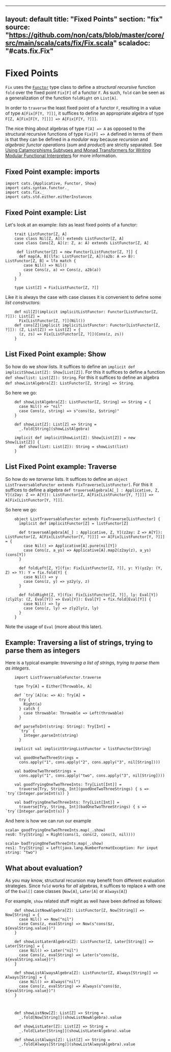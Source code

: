 ---
layout: default
title:  "Fixed Points"
section: "fix"
source: "https://github.com/non/cats/blob/master/core/src/main/scala/cats/fix/Fix.scala"
scaladoc: "#cats.fix.Fix"
-------------------------
# Fixed Points

`Fix` uses the [`Functor`](functor.html) type class to define a *structural recursive* function `fold` over the fixed point `Fix[F]` of a functor `F`.
As such, `fold` can be seen as a generalization of the function `foldRight` on `List[A]`.

In order to `traverse` the least fixed point of a functor `F`, resulting in a value of type `A[Fix[F[Y, ?]]]`,
it suffices to define an appropriate algebra of type `F[Z, A[Fix[F[Y, ?]]]] => A[Fix[F[Y, ?]]]`.

The nice thing about algebras of type `F[A] => A` as opposed to the structural recursive functions of type `Fix[F] => A` defined in terms of them
is that they can be defined in a *modular* way because *recursion* and *algebraic functor operations* (*sum* and *product*) are strictly separated.
See [Using Catamorphisms Subtypes and Monad Transformers for Writing Modular Functional Interpreters](https://www.researchgate.net/publication/2550340_Using_Catamorphisms_Subtypes_and_Monad_Transformers_for_Writing_Modular_Functional_Interpreters) for more information.

## Fixed Point example: imports

```tut
import cats.{Applicative, Functor, Show}
import cats.syntax.functor._
import cats.fix._
import cats.std.either.eitherInstances
```


## Fixed Point example: List

Let's look at an example: *lists* as least fixed points of a functor:

```tut
    trait ListFunctor[Z, A]
    case class Nil[Z, A]() extends ListFunctor[Z, A]
    case class Cons[Z, A](z: Z, a: A) extends ListFunctor[Z, A]
    
     def listFunctor[Z] = new Functor[ListFunctor[Z, ?]] {
      def map[A, B](lfa: ListFunctor[Z, A])(a2b: A => B): ListFunctor[Z, B] = lfa match {
        case Nil() => Nil()
        case Cons(z, a) => Cons(z, a2b(a))
      }
    }   
```

```tut
    type List[Z] = Fix[ListFunctor[Z, ?]]
```

Like it is always the case with case classes it is convenient to define some *list constructors*:

```tut
    def nil[Z](implicit implicitListFunctor: Functor[ListFunctor[Z, ?]]): List[Z] =
      Fix[ListFunctor[Z, ?]](Nil())
    def cons[Z](implicit implicitListFunctor: Functor[ListFunctor[Z, ?]]): (Z, List[Z]) => List[Z] = {
      (z, zs) => Fix[ListFunctor[Z, ?]](Cons(z, zs))
    }
```

## List Fixed Point example: Show

So how do we *show* lists.
It suffices to define an `implicit def implicitShowList[Z]: Show[List[Z]]`.
For this it suffices to define a function `def show(list: List[Z]): String`.
For this it suffices to define an algebra `def showListAlgebra[Z]: ListFunctor[Z, String] => String`.

So here we go:

```tut
    def showListAlgebra[Z]: ListFunctor[Z, String] => String = {
      case Nil() => "nil"
      case Cons(z, string) => s"cons($z, $string)"
    }

    def showList[Z]: List[Z] => String =
      _.fold[String](showListAlgebra)

    implicit def implicitShowList[Z]: Show[List[Z]] = new Show[List[Z]] {
      def show(list: List[Z]): String = showList(list)
    }
```  

## List Fixed Point example: Traverse

So how do we *tarverse* lists.
It suffices to define an `object ListTraversableFunctor extends FixTraverse[ListFunctor]`.
For this it suffices to define a algebra `def traverseAlgebra[A[_] : Applicative, Z, Y](z2ay: Z => A[Y]): ListFunctor[Z, A[Fix[ListFunctor[Y, ?]]]] => A[Fix[ListFunctor[Y, ?]]]`.

So here we go:
  
```tut
    object ListTraversableFunctor extends FixTraverse[ListFunctor] {
      implicit def implicitFunctor[Z] = listFunctor[Z]

      def traverseAlgebra[A[_] : Applicative, Z, Y](z2ay: Z => A[Y]): ListFunctor[Z, A[Fix[ListFunctor[Y, ?]]]] => A[Fix[ListFunctor[Y, ?]]] = {
        case Nil() => Applicative[A].pure(nil[Y])
        case Cons(z, a_ys) => Applicative[A].map2(z2ay(z), a_ys)(cons[Y])
      }

      def foldLeft[Z, Y](fix: Fix[ListFunctor[Z, ?]], y: Y)(yz2y: (Y, Z) => Y): Y = fix.fold[Y] {
        case Nil() => y
        case Cons(z, y) => yz2y(y, z)
      }

      def foldRight[Z, Y](fix: Fix[ListFunctor[Z, ?]], ly: Eval[Y])(zly2ly: (Z, Eval[Y]) => Eval[Y]): Eval[Y] = fix.fold[Eval[Y]] {
        case Nil() => ly
        case Cons(z, ly) => zly2ly(z, ly)
      }
    }
```

Note the usage of `Eval` (more about this later).

## Example: Traversing a list of strings, trying to parse them as integers

Here is a typical example: *traversing a list of strings, trying to parse them as integers*.

```tut
    import ListTraversableFunctor.traverse

    type Try[A] = Either[Throwable, A]

    def `try`[A](a: => A): Try[A] =
      try {
        Right(a)
      } catch {
        case throwable: Throwable => Left(throwable)
      }

    def parseToInt(string: String): Try[Int] =
      `try` {
        Integer.parseInt(string)
      }

    implicit val implicitStringListFunctor = listFunctor[String]

    val goodOneTwoThreeStrings =
      cons.apply("1", cons.apply("2", cons.apply("3", nil[String])))

    val badOneTwoThreeStrings =
      cons.apply("1", cons.apply("two", cons.apply("3", nil[String])))

    val goodTryingOneTwoThreeInts: Try[List[Int]] =
      traverse[Try, String, Int](goodOneTwoThreeStrings) { s => `try`(Integer.parseInt(s)) }

    val badTryingOneTwoThreeInts: Try[List[Int]] =
      traverse[Try, String, Int](badOneTwoThreeStrings) { s => `try`(Integer.parseInt(s)) }

```

And here is how we can run our example

```tut
scala> goodTryingOneTwoThreeInts.map(_.show)
res0: Try[String] = Right(cons(1, cons(2, cons(3, nil))))

scala> badTryingOneTwoThreeInts.map(_.show)
res1: Try[String] = Left(java.lang.NumberFormatException: For input string: "two")
```

## What about evaluation?

As you may know, structural recursion may benefit from different evaluation strategies.
Since `fold` works for *all* algebras, it suffices to replace `A` with one of the `Eval[]` case classes (`Now[A]`, `Later[A]` or `Always[A]`)

For example, `show` related stuff might as well have been defined as follows:

```tut
    def showListNowAlgebra[Z]: ListFunctor[Z, Now[String]] => Now[String] = {
      case Nil() => Now("nil")
      case Cons(z, evalString) => Now(s"cons($z, ${evalString.value})")
    }

    def showListLaterAlgebra[Z]: ListFunctor[Z, Later[String]] => Later[String] = {
      case Nil() => Later("nil")
      case Cons(z, evalString) => Later(s"cons($z, ${evalString.value})")
    }

    def showListAlwaysAlgebra[Z]: ListFunctor[Z, Always[String]] => Always[String] = {
      case Nil() => Always("nil")
      case Cons(z, evalString) => Always(s"cons($z, ${evalString.value})")
    }



    def showListNow[Z]: List[Z] => String =
      _.fold[Now[String]](showListNowAlgebra).value

    def showListLater[Z]: List[Z] => String =
      _.fold[Later[String]](showListLaterAlgebra).value

    def showListAlways[Z]: List[Z] => String =
      _.fold[Always[String]](showListAlwaysAlgebra).value

```




  
  


    




